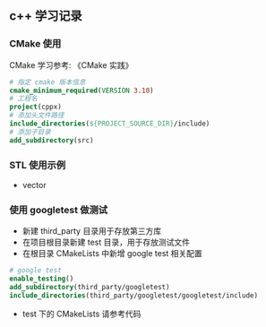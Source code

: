 ## c++ 学习记录

### CMake 使用
CMake 学习参考: 《CMake 实践》

```cmake
# 指定 cmake 版本信息
cmake_minimum_required(VERSION 3.10)
# 工程名
project(cppx)
# 添加头文件路径
include_directories(${PROJECT_SOURCE_DIR}/include)
# 添加子目录
add_subdirectory(src)
```

### STL 使用示例
* vector

### 使用 googletest 做测试
* 新建 third_party 目录用于存放第三方库
* 在项目根目录新建 test 目录，用于存放测试文件
* 在根目录 CMakeLists 中新增 google test 相关配置
```cmake
# google test
enable_testing()
add_subdirectory(third_party/googletest)
include_directories(third_party/googletest/googletest/include)
```
* test 下的 CMakeLists 请参考代码
